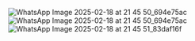 
![WhatsApp Image 2025-02-18 at 21 45 50_694e75ac](https://github.com/user-attachments/assets/b2e80cfb-cbce-43bc-81b5-c94e74f61ff0)
![WhatsApp Image 2025-02-18 at 21 45 50_694e75ac](https://github.com/user-attachments/assets/aaa0f3b9-6911-4a4b-99b3-fe46cd5d7480)
![WhatsApp Image 2025-02-18 at 21 45 51_83daf16f](https://github.com/user-attachments/assets/a1b336b2-b7bf-403f-a088-a143600eed66)
